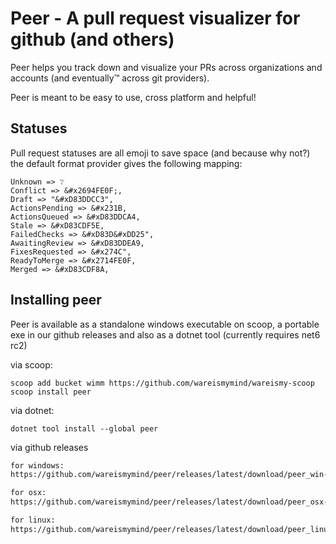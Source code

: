 # Peer - A pull request visualizer for github (and others)

Peer helps you track down and visualize your PRs across organizations and accounts (and eventually™ across git providers).

Peer is meant to be easy to use, cross platform and helpful!

## Statuses

Pull request statuses are all emoji to save space (and because why not?) the default format provider gives the following mapping:

    Unknown => ❔
    Conflict => &#x2694FE0F;,
    Draft => "&#xD83DDCC3",
    ActionsPending => &#x231B,
    ActionsQueued => &#xD83DDCA4,
    Stale => &#xD83CDF5E,
    FailedChecks => &#xD83D&#xDD25",
    AwaitingReview => &#xD83DDEA9,
    FixesRequested => &#x274C",
    ReadyToMerge => &#x2714FE0F,
    Merged => &#xD83CDF8A,

## Installing peer

Peer is available as a standalone windows executable on scoop, a portable exe in our github releases and also as a dotnet tool (currently requires net6 rc2)

via scoop:

```
scoop add bucket wimm https://github.com/wareismymind/wareismy-scoop
scoop install peer
```

via dotnet:

```
dotnet tool install --global peer
```

via github releases

```txt
for windows:
https://github.com/wareismymind/peer/releases/latest/download/peer_win-x64.exe

for osx:
https://github.com/wareismymind/peer/releases/latest/download/peer_osx-x64

for linux:
https://github.com/wareismymind/peer/releases/latest/download/peer_linux-x64
```
